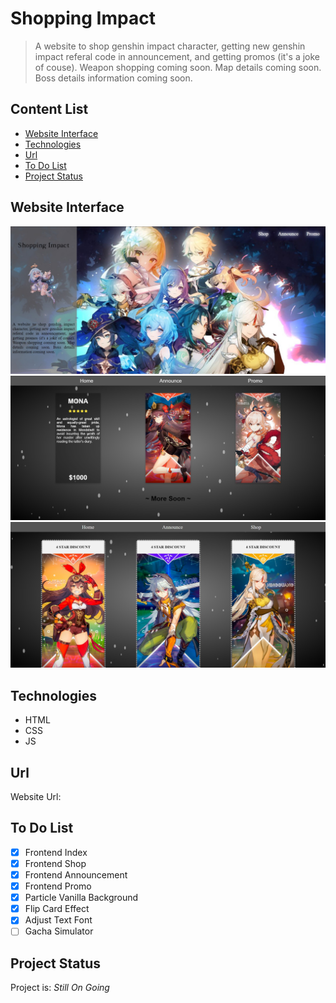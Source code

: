 # Shopping Impact
> A website to shop genshin impact character, getting new genshin impact referal code in announcement, and getting promos (it's a joke of couse). Weapon shopping coming soon. Map details coming soon. Boss details information coming soon.

## Content List
* [Website Interface](#website-interface)
* [Technologies](#technologies)
* [Url](#url)
* [To Do List](#to-do-list)
* [Project Status](#project-status)


## Website Interface
![index](./img/main.jpg)
![shop](./img/shop.jpg)
![promo](./img/promo.jpg)

## Technologies
* HTML
* CSS
* JS

## Url
Website Url:

## To Do List
- [x] Frontend Index
- [x] Frontend Shop
- [x] Frontend Announcement
- [x] Frontend Promo
- [x] Particle Vanilla Background
- [x] Flip Card Effect
- [x] Adjust Text Font
- [ ] Gacha Simulator

## Project Status
Project is: _Still On Going_
